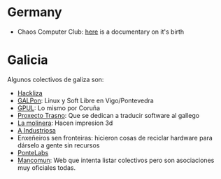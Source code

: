 
# Germany

- Chaos Computer Club: [here](https://fediverse.tv/w/g76dg9qTaG7XiB4R2EfovJ) is a documentary on it's birth
# Galicia

Algunos colectivos de galiza son:

- [Hackliza](https://hackliza.gal/) 
- [GALPon](https://www.galpon.org/): Linux y Soft Libre en Vigo/Pontevedra
- [GPUL](https://gpul.org/): Lo mismo por Coruña 
- [Proxecto Trasno](https://trasno.gal/): Que se dedican a traducir software al gallego
- [La molinera](https://lamolinera.net/): Hacen impresion 3d
- [A Industriosa](https://aindustriosa.org/)
- Enxeñeiros sen fronteiras: hicieron cosas de reciclar hardware para dárselo a gente sin recursos
- [PonteLabs](https://pontelabs.org/)
- [Mancomun](https://mancomun.gal/a-nosa-rede/): Web que intenta listar colectivos pero son asociaciones muy oficiales todas.
